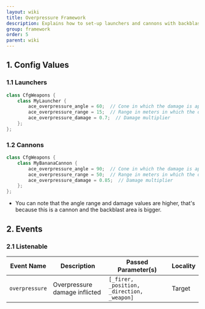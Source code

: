 ```yaml
---
layout: wiki
title: Overpressure Framework
description: Explains how to set-up launchers and cannons with backblast and overpressure areas with the ACE3 overpressure system.
group: framework
order: 5
parent: wiki
---
```


## 1. Config Values

### 1.1 Launchers

```cpp
class CfgWeapons {
    class MyLauncher {
        ace_overpressure_angle = 60;  // Cone in which the damage is applied (in degrees from the back end of the launcher)
        ace_overpressure_range = 15;  // Range in meters in which the damage is applied
        ace_overpressure_damage = 0.7;  // Damage multiplier
    };
};
```

### 1.2 Cannons

```cpp
class CfgWeapons {
    class MyBananaCannon {
        ace_overpressure_angle = 90;  // Cone in which the damage is applied (in degrees from the muzzle of the cannon)
        ace_overpressure_range = 50;  // Range in meters in which the damage is applied
        ace_overpressure_damage = 0.85;  // Damage multiplier
    };
};
```

- You can note that the angle range and damage values are higher, that's because this is a cannon and the backblast area is bigger.


## 2. Events

### 2.1 Listenable

Event Name | Description | Passed Parameter(s) | Locality
---------- | ----------- | ------------------- | --------
`overpressure` | Overpressure damage inflicted | `[_firer, _position, _direction, _weapon]` | Target

